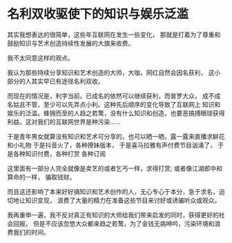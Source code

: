# 名利双收驱使下的知识与娱乐泛滥

其实我想表达的很简单，这些年互联网在发生一些变化，
那就是打着为了尊重和鼓励知识与艺术创造持续性发展的大旗来收费。

我不太同意这样的观点。

我认为那些持续分享知识和艺术创造的大师，大咖，网红自然会因名获利，
这小部分的人其实早已有途径名利双收。

而现在的情况是，利字当前。已成名的依然可以继续获利，而普罗大众，
成不成名姑且不管，至少可以先弄点小利。这种先后顺序的变化导致了互联网上
知识和娱乐的泛滥。蜂拥而至的人趋之若鹜，没有什么知识和创造，也要恶搞搏眼球获得
利益。这对我们的互联网世界是种污染......

于是青年男女就算没有知识和艺术可分享的，也可以晒一晒，露一露来直播求鲜花和小礼物
于是抖音火了，各种撩妹版本，
于是喜马拉雅有声付费节目汹涌了，
于是各种知识付费，各种打赏
各种订阅

这里面有一部分人完全就像是卖艺的或者乞丐一样，求得打赏; 或者像江湖郎中和算命的一样，
骗取钱财。

而且这还影响了本来好好搞知识和艺术创作的人，无心专心于本分，急于求名，迫切地让知识变现，
浪费了大量的精力在准备这些节目来讨好或诱骗听众或观众。

我再重申一遍，我不反对真正有知识的大师给我们带来启发的同时，获得更好的社会回报。
但是不应该忽悠大众都来趋之若鹜，为了金钱无病呻吟，污染环境和浪费我们的时间。

